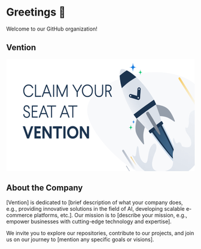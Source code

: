 # Greetings 👋

Welcome to our GitHub organization!

## Vention

<img src="https://github.com/VentionHub/.github/raw/main/profile/team-og.png" alt="Company Logo" width="100%" height="300" />


## About the Company
[Vention] is dedicated to [brief description of what your company does, e.g., providing innovative solutions in the field of AI, developing scalable e-commerce platforms, etc.]. Our mission is to [describe your mission, e.g., empower businesses with cutting-edge technology and expertise]. 

We invite you to explore our repositories, contribute to our projects, and join us on our journey to [mention any specific goals or visions].
